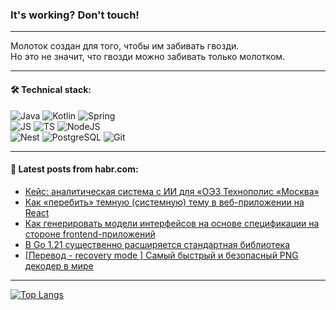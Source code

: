 ### It's working? Don't touch!

---
Молоток создан для того, чтобы им забивать гвозди. <br>
Но это не значит, что гвозди можно забивать только молотком.

---

#### 🛠️ Technical stack:

![Java](https://img.shields.io/badge/Java-informational?logo=Oracle&style=flat&logoColor=white&color=FF4500)
![Kotlin](https://img.shields.io/badge/Kotlin-informational?logo=Kotlin&style=flat&logoColor=white&color=774D97)
![Spring](https://img.shields.io/badge/SpringBoot-informational?logo=SpringBoot&style=flat&logoColor=white&color=6DB33F) <br>
![JS](https://img.shields.io/badge/JS-informational?logo=javaScript&style=flat&logoColor=black&color=F7Df1E)
![TS](https://img.shields.io/badge/TypeScript-informational?logo=typeScript&style=flat&logoColor=black&color=0667A8)
![NodeJS](https://img.shields.io/badge/NodeJS-informational?logo=node.js&style=flat&logoColor=white&color=70A760) <br>
![Nest](https://img.shields.io/badge/NestJS-informational?logo=NestJS&style=flat&logoColor=white&color=E0234E)
![PostgreSQL](https://img.shields.io/badge/PostgreSQL-informational?logo=PostgreSQL&style=flat&logoColor=white&color=DAA520)
![Git](https://img.shields.io/badge/Git-informational?logo=git&style=flat&logoColor=white&color=778899)

___

#### 💬 Latest posts from habr.com:

<!-- BLOG-POST-LIST:START -->
- [Кейс: аналитическая система с ИИ для «ОЭЗ Технополис «Москва»](https://habr.com/ru/companies/modusbi/articles/751488/?utm_source=habrahabr&utm_medium=rss&utm_campaign=751488)
- [Как «перебить» темную &lpar;системную&rpar; тему в веб-приложении на React](https://habr.com/ru/articles/751476/?utm_source=habrahabr&utm_medium=rss&utm_campaign=751476)
- [Как генерировать модели интерфейсов на основе спецификации на стороне frontend-приложений](https://habr.com/ru/companies/simbirsoft/articles/751406/?utm_source=habrahabr&utm_medium=rss&utm_campaign=751406)
- [В Go 1.21 существенно расширяется стандартная библиотека](https://habr.com/ru/companies/karuna/articles/747726/?utm_source=habrahabr&utm_medium=rss&utm_campaign=747726)
- [[Перевод - recovery mode ] Самый быстрый и безопасный PNG декодер в мире](https://habr.com/ru/articles/751462/?utm_source=habrahabr&utm_medium=rss&utm_campaign=751462)
<!-- BLOG-POST-LIST:END -->

---
[![Top Langs](https://github-readme-stats-git-master-advtsetting-gmailcom.vercel.app/api/top-langs/?username=zloylis&langs_count=10&hide_title=false&title_color=e6edf3&size_weight=0.5&count_weight=0.5&layout=compact&hide_border=true&theme=dracula)](https://github.com/zloylis)

<!-- ![GitHub stats](https://github-readme-stats-git-master-advtsetting-gmailcom.vercel.app/api?username=zloylis&show_icons=true&hide_border=true&theme=dracula&hide_title=true&include_all_commits=true&count_private=true&hide=contribs&hide_rank=true) -->
